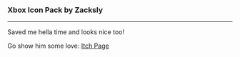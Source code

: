 ### Xbox Icon Pack by Zacksly
--- 

Saved me hella time and looks nice too!

Go show him some love:
[Itch Page](https://zacksly.itch.io/xbox-series-button-icons-and-controls)

